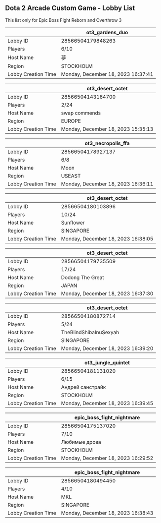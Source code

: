 ## Dota 2 Arcade Custom Game - Lobby List

This list only for Epic Boss Fight Reborn and Overthrow 3

|  | ot3_gardens_duo |
| ------ | ------ |
| Lobby ID | 28566504179848263 |
| Players | 6/10 |
| Host Name | 夢 |
| Region | STOCKHOLM |
| Lobby Creation Time | Monday, December 18, 2023 16:37:41 |


|  | ot3_desert_octet |
| ------ | ------ |
| Lobby ID | 28566504143164700 |
| Players | 2/24 |
| Host Name | swap commends |
| Region | EUROPE |
| Lobby Creation Time | Monday, December 18, 2023 15:35:13 |


|  | ot3_necropolis_ffa |
| ------ | ------ |
| Lobby ID | 28566504178927137 |
| Players | 6/8 |
| Host Name | Moon |
| Region | USEAST |
| Lobby Creation Time | Monday, December 18, 2023 16:36:11 |


|  | ot3_desert_octet |
| ------ | ------ |
| Lobby ID | 28566504180103896 |
| Players | 10/24 |
| Host Name | Sunflower |
| Region | SINGAPORE |
| Lobby Creation Time | Monday, December 18, 2023 16:38:05 |


|  | ot3_desert_octet |
| ------ | ------ |
| Lobby ID | 28566504179735509 |
| Players | 17/24 |
| Host Name | Dodong The Great |
| Region | JAPAN |
| Lobby Creation Time | Monday, December 18, 2023 16:37:30 |


|  | ot3_desert_octet |
| ------ | ------ |
| Lobby ID | 28566504180872714 |
| Players | 5/24 |
| Host Name | TheBlindShibaInuSexyah |
| Region | SINGAPORE |
| Lobby Creation Time | Monday, December 18, 2023 16:39:20 |


|  | ot3_jungle_quintet |
| ------ | ------ |
| Lobby ID | 28566504181131020 |
| Players | 6/15 |
| Host Name | Андрей санстрайк |
| Region | STOCKHOLM |
| Lobby Creation Time | Monday, December 18, 2023 16:39:45 |


|  | epic_boss_fight_nightmare |
| ------ | ------ |
| Lobby ID | 28566504175137020 |
| Players | 7/10 |
| Host Name | Любимые дрова |
| Region | STOCKHOLM |
| Lobby Creation Time | Monday, December 18, 2023 16:29:52 |


|  | epic_boss_fight_nightmare |
| ------ | ------ |
| Lobby ID | 28566504180494450 |
| Players | 4/10 |
| Host Name | MKL |
| Region | SINGAPORE |
| Lobby Creation Time | Monday, December 18, 2023 16:38:43 |


